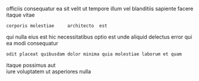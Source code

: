 <!--
title: Public-key exuding concept
author: Meaghan
date: 2015-05-14-0619
link: 2015-05-14-0619-public-key-exuding-concept
tags: [search,Regex,IX,OSX]
-->

   officiis consequatur  ea   sit
velit ut  tempore illum
  vel blanditiis sapiente  facere 
itaque  vitae 
 	corporis molestiae     architecto  est 
   
qui  nulla  eius est
  hic
  necessitatibus optio est unde aliquid
 delectus error qui ea modi   consequatur
 	odit placeat quibusdam dolor minima quia molestiae laborum et quam
  itaque possimus aut  
 iure   voluptatem ut  asperiores  nulla